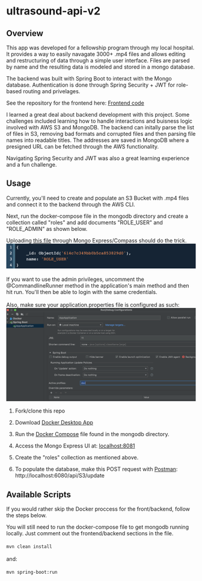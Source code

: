 # ultrasound-api-v2
<!-- ![](ultrasound-app2.gif) -->

## Overview
This app was developed for a fellowship program through my local hospital. It provides a way to easily navagate 3000+ .mp4 files and allows editing and restructuring of data through a simple user interface. Files are parsed by name and the resulting data is modeled and stored in a mongo database.

The backend was built with Spring Boot to interact with the Mongo database. Authentication is done through Spring Security + JWT for role-based routing and privelages.

See the repository for the frontend here: 
[Frontend code](https://github.com/CalebTracey/ultrasound-ui-v2)
<br />

I learned a great deal about backend development with this project. Some challenges included learning how to handle interactions and buisness logic involved with AWS S3 and MongoDB. The backend can initally parse the list of files in S3, removing bad formats and corrupted files and then parsing file names into readable titles. The addresses are saved in MongoDB where a presigned URL can be fetched through the AWS functionality. 

Navigating Spring Security and JWT was also a great learning experience and a fun challenge. 

## Usage
Currently, you'll need to create and populate an S3 Bucket with .mp4 files and connect it to the backend through the AWS CLI.

Next, run the docker-compose file in the mongodb directory and create a collection called "roles" and add documents "ROLE_USER" and "ROLE_ADMIN" as shown below.

Uploading [this file](./roles) through Mongo Express/Compass should do the trick.
<img src=./document-example.png />
<br />
<br />
If you want to use the admin privileges, uncomment the @CommandlineRunner method in the application's main method and then hit run. You'll then be able to login with the same credentials.
<br />
<br />
Also, make sure your application.properties file is configured as such:
<img src=./application-properties.png />

1. Fork/clone this repo

2. Download [Docker Desktop App](https://www.docker.com/products/docker-desktop)

3. Run the [Docker Compose](./mongodb/docker-compose.yaml) file found in the mongodb directory.

4. Access the Mongo Express UI at: [localhost:8081](http://localhost:8081/)

5. Create the "roles" collection as mentioned above.

6. To populate the database, make this POST request with [Postman](https://www.postman.com/): http://localhost:6080/api/S3/update


## Available Scripts
If you would rather skip the Docker proccess for the front/backend, follow the steps below. 

You will still need to run the docker-compose file to get mongodb running locally. Just comment out the frontend/backend sections in the file.
<br />
<br />
`mvn clean install`
<br />
<br />
and:
<br />
<br />
`mvn spring-boot:run`
<br />
<br />

